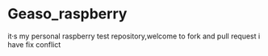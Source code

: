# Geaso_raspberry

it·s my personal raspberry test repository,welcome to fork and pull request
i have fix conflict